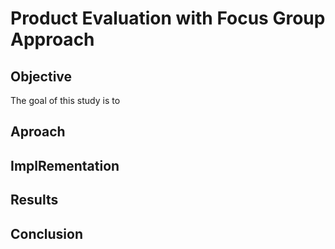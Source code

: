 # Product Evaluation with Focus Group Approach

## Objective
The goal of this study is to 

## Aproach

## ImplRementation

## Results

## Conclusion
